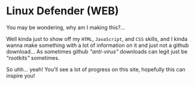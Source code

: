 # Linux Defender (WEB)

You may be wondering, why am I making this?...

Well kinda just to show off my `HTML`, `JavaScript`, and `CSS` skills, and I kinda wanna make something with a lot of information on it and just not a github download...
As sometimes github *"anti-virus"* downloads can legit just be *"rootkits"* sometimes.

So uhh... yeah! You'll see a lot of progress on this site, hopefully this can inspire you!
